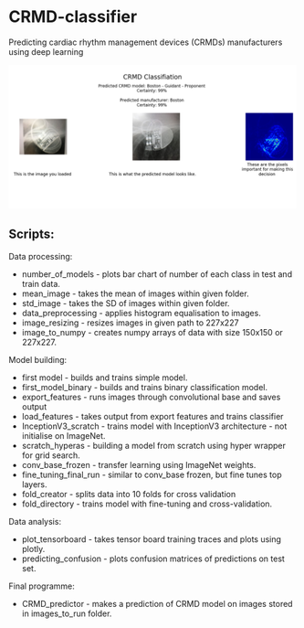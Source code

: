 # CRMD-classifier

Predicting cardiac rhythm management devices (CRMDs) manufacturers using deep learning

![CRMD prediction](assets/CRMD_Prediction.png)



## Scripts:
Data processing:

* number_of_models - plots bar chart of number of each class in test and train data.
* mean_image - takes the mean of images within given folder.
* std_image - takes the SD of images within given folder.
* data_preprocessing - applies histogram equalisation to images.
* image_resizing - resizes images in given path to 227x227
* image_to_numpy - creates numpy arrays of data with size 150x150 or 227x227.

Model building:

* first model - builds and trains simple model.
* first_model_binary - builds and trains binary classification model.
* export_features - runs images through convolutional base and saves output
* load_features - takes output from export features and trains classifier
* InceptionV3_scratch - trains model with InceptionV3 architecture - not initialise on ImageNet.
* scratch_hyperas - building a model from scratch using hyper wrapper for grid search.
* conv_base_frozen - transfer learning using ImageNet weights.
* fine_tuning_final_run - similar to conv_base frozen, but fine tunes top layers.
* fold_creator - splits data into 10 folds for cross validation
* fold_directory - trains model with fine-tuning and cross-validation.

Data analysis:

* plot_tensorboard - takes tensor board training traces and plots using plotly.
* predicting_confusion - plots confusion matrices of predictions on test set.

Final programme:

* CRMD_predictor - makes a prediction of CRMD model on images stored in images_to_run folder.